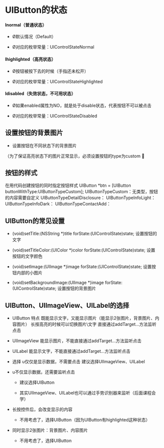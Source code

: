 # UIButton的状态

#### lnormal（普通状态）

* Ø默认情况（Default）

* Ø对应的枚举常量：UIControlStateNormal


#### lhighlighted（高亮状态）

* Ø按钮被按下去的时候（手指还未松开）

* Ø对应的枚举常量：UIControlStateHighlighted


#### ldisabled（失效状态，不可用状态）

* Ø如果enabled属性为NO，就是处于disable状态，代表按钮不可以被点击

* Ø对应的枚举常量：UIControlStateDisabled


## 设置按钮的背景图片

* 设置按钮在不同状态下的背景图片

（为了保证高亮状态下的图片正常显示，必须设置按钮的type为custom 

## 按钮的样式

在用代码创建按钮的同时指定按钮样式
UIButton \*btn = \[UIButton buttonWithType:UIButtonTypeCustom\]; 
UIButtonTypeCustom：无类型，按钮的内容需要自定义
UIButtonTypeDetailDisclosure： 
UIButtonTypeInfoLight： 
UIButtonTypeInfoDark： 
UIButtonTypeContactAdd：

## UIButton的常见设置

* \(void\)setTitle:\(NSString \*\)title forState:\(UIControlState\)state;
  设置按钮的文字

* \(void\)setTitleColor:\(UIColor \*\)color forState:\(UIControlState\)state;
  设置按钮的文字颜色

* \(void\)setImage:\(UIImage \*\)image forState:\(UIControlState\)state; 
  设置按钮内部的小图片

* \(void\)setBackgroundImage:\(UIImage \*\)image forState:\(UIControlState\)state;
  设置按钮的背景图片


## UIButton、UIImageView、UILabel的选择

* UIButton
  特点
  既能显示文字，又能显示图片（能显示2张图片，背景图片、内容图片）
  长按高亮的时候可以切换图片\文字
  直接通过addTarget...方法监听点击

* UIImageView
  能显示图片，不能直接通过addTarget...方法监听点击


* UILabel
  能显示文字，不能直接通过addTarget...方法监听点击
* 选择
     u仅仅是显示数据，不需要点击
     建议选择UIImageView、UILabel
* u不仅显示数据，还需要监听点击

  * 建议选择UIButton

  * 其实UIImageView、UILabel也可以通过手势识别器来监听（后面课程会学）
* 长按控件后，会改变显示的内容

  * 不用考虑了，选择UIButton（因为UIButton有highlighted这种状态）


* 同时显示2张图片：背景图片、内容图片

  * 不用考虑了，选择UIButton


